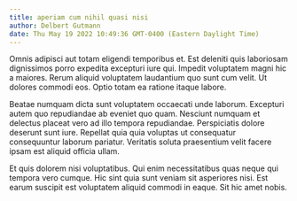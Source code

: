```yaml
---
title: aperiam cum nihil quasi nisi
author: Delbert Gutmann
date: Thu May 19 2022 10:49:36 GMT-0400 (Eastern Daylight Time)
---
```

Omnis adipisci aut totam eligendi temporibus et. Est deleniti quis laboriosam dignissimos porro expedita excepturi iure qui. Impedit voluptatem magni hic a maiores. Rerum aliquid voluptatem laudantium quo sunt cum velit. Ut dolores commodi eos. Optio totam ea ratione itaque labore.

 Beatae numquam dicta sunt voluptatem occaecati unde laborum. Excepturi autem quo repudiandae ab eveniet quo quam. Nesciunt numquam et delectus placeat vero ad illo tempora repudiandae. Perspiciatis dolore deserunt sunt iure. Repellat quia quia voluptas ut consequatur consequuntur laborum pariatur. Veritatis soluta praesentium velit facere ipsam est aliquid officia ullam.

 Et quis dolorem nisi voluptatibus. Qui enim necessitatibus quas neque qui tempora vero cumque. Hic sint quia sunt veniam sit asperiores nisi. Est earum suscipit est voluptatem aliquid commodi in eaque. Sit hic amet nobis.